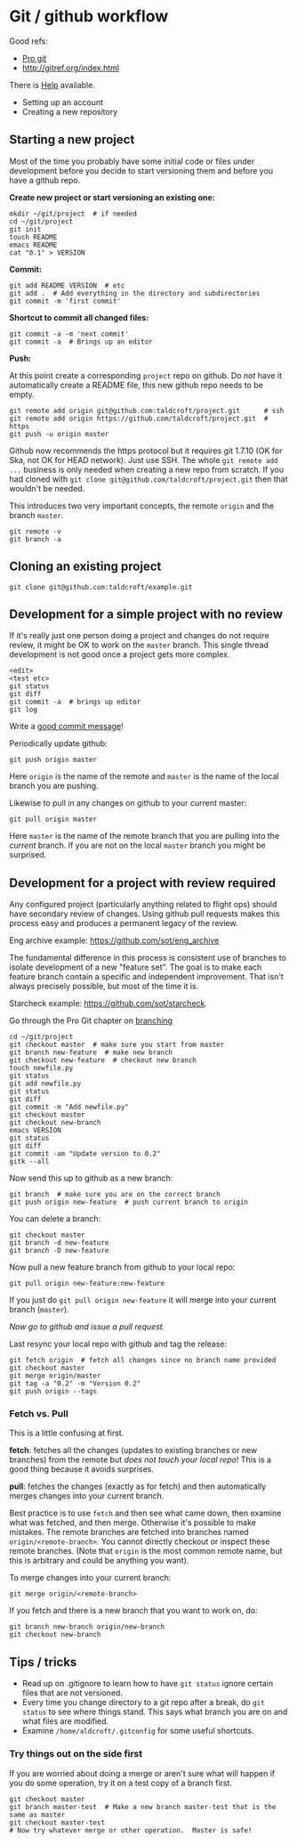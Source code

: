 Git / github workflow
=====================

Good refs:

- [Pro git](http://git-scm.com/book)
- http://gitref.org/index.html

There is [Help](https://help.github.com/) available.

- Setting up an account
- Creating a new repository

Starting a new project
----------------------------

Most of the time you probably have some initial code or files
under development before you decide to start versioning them
and before you have a github repo.

**Create new project or start versioning an existing one:**

    mkdir ~/git/project  # if needed
    cd ~/git/project
    git init
    touch README
    emacs README
    cat "0.1" > VERSION

**Commit:**

    git add README VERSION  # etc
    git add .  # Add everything in the directory and subdirectories
    git commit -m 'first commit'

**Shortcut to commit all changed files:**

    git commit -a -m 'next commit'
    git commit -a  # Brings up an editor

**Push:**

At this point create a corresponding `project` repo on github.
Do *not* have it automatically create a README file, this new
github repo needs to be empty.

    git remote add origin git@github.com:taldcroft/project.git      # ssh
    git remote add origin https://github.com/taldcroft/project.git  # https
    git push -u origin master

Github now recommends the https protocol but it requires git 1.7.10 (OK for
Ska, not OK for HEAD network).  Just use SSH.  The whole `git remote add ...`
business is only needed when creating a new repo from scratch.  If you had
cloned with `git clone git@github.com/taldcroft/project.git` then that wouldn't
be needed.

This introduces two very important concepts, the remote `origin` and the
branch `master`.

    git remote -v
    git branch -a

Cloning an existing project
---------------------------

    git clone git@github.com:taldcroft/example.git

Development for a simple project with no review
---------------------------------------------------

If it's really just one person doing a project and changes do not require review, 
it might be OK to work on the `master` branch.
This single thread development is not good once a project gets
more complex.

    <edit>
    <test etc>
    git status
    git diff
    git commit -a  # brings up editor
    git log

Write a [good commit message](http://tbaggery.com/2008/04/19/a-note-about-git-commit-messages.html)!

Periodically update github:

    git push origin master
    
Here `origin` is the name of the remote and `master` is the name of the local branch you are pushing.

Likewise to pull in any changes on github to your current master:

    git pull origin master
    
Here `master` is the name of the remote branch that you are pulling into the *current* branch.  If you 
are not on the local `master` branch you might be surprised.

Development for a project with review required
------------------------------------------------

Any configured project (particularly anything related to flight ops) should
have secondary review of changes.  Using github pull requests makes this 
process easy and produces a permanent legacy of the review.

Eng archive example: https://github.com/sot/eng_archive

The fundamental difference in this process is consistent use of branches
to isolate development of a new "feature set".  The goal is to make
each feature branch contain a specific and independent improvement.
That isn't always precisely possible, but most of the time it is.

Starcheck example: https://github.com/sot/starcheck.

Go through the Pro Git chapter on
[branching](http://git-scm.com/book/en/Git-Branching-Basic-Branching-and-Merging)

    cd ~/git/project
    git checkout master  # make sure you start from master
    git branch new-feature  # make new branch
    git checkout new-feature  # checkout new branch
    touch newfile.py
    git status
    git add newfile.py
    git status
    git diff
    git commit -m "Add newfile.py"
    git checkout master
    git checkout new-branch
    emacs VERSION
    git status
    git diff
    git commit -am "Update version to 0.2"
    gitk --all

Now send this up to github as a new branch:

    git branch  # make sure you are on the correct branch
    git push origin new-feature  # push current branch to origin

You can delete a branch:

    git checkout master
    git branch -d new-feature
    git branch -D new-feature

Now pull a new feature branch from github to your local repo:

    git pull origin new-feature:new-feature

If you just do `git pull origin new-feature` it will merge into your current
branch (`master`).

*Now go to github and issue a pull request.*

Last resync your local repo with github and tag the release:

    git fetch origin  # fetch all changes since no branch name provided
    git checkout master
    git merge origin/master
    git tag -a "0.2" -m "Version 0.2"
    git push origin --tags

### Fetch vs. Pull

This is a little confusing at first.

**fetch**: fetches all the changes (updates to existing branches or new branches) from the remote but
  *does not touch your local repo*!  This is a good thing because it avoids surprises.

**pull**: fetches the changes (exactly as for fetch) and then automatically merges changes
  into your current branch.
  
Best practice is to use `fetch` and then see what came down, then examine what was fetched, and
then merge.
Otherwise it's possible to make mistakes.  The remote branches are fetched into branches named 
`origin/<remote-branch>`.  You cannot directly checkout or inspect these remote branches.  (Note
that `origin` is the most common remote name, but this is arbitrary and could be anything you want).

To merge changes into your current branch:

    git merge origin/<remote-branch>

If you fetch and there is a new branch that you want to work on, do:

    git branch new-branch origin/new-branch
    git checkout new-branch

Tips / tricks
--------------

- Read up on .gitignore to learn how to have `git status` ignore certain files that are not versioned.
- Every time you change directory to a git repo after a break, do `git status` to 
  see where things stand.  This says what branch you are on and what files are modified.
- Examine `/home/aldcroft/.gitconfig` for some useful shortcuts.

### Try things out on the side first

If you are worried about doing a merge or aren't sure what will happen if you do some operation,
try it on a test copy of a branch first.

    git checkout master
    git branch master-test  # Make a new branch master-test that is the same as master
    git checkout master-test
    # Now try whatever merge or other operation.  Master is safe!
